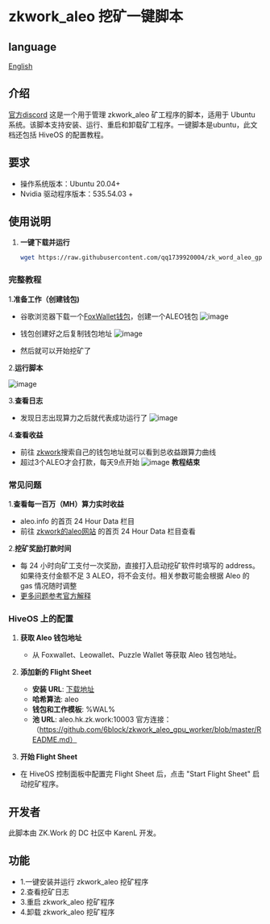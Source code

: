 # zkwork_aleo 挖矿一键脚本
## language
[English](./README_en.md)
## 介绍
[官方discord](https://discord.gg/cxURcWzz)
这是一个用于管理 zkwork_aleo 矿工程序的脚本，适用于 Ubuntu 系统。该脚本支持安装、运行、重启和卸载矿工程序。一键脚本是ubuntu，此文档还包括 HiveOS 的配置教程。
## 要求
- 操作系统版本：Ubuntu 20.04+
- Nvidia 驱动程序版本：535.54.03 +
## 使用说明
1. **一键下载并运行**

    ```bash
    wget https://raw.githubusercontent.com/qq1739920004/zk_word_aleo_gpu_script/master/zk_word_aleo_gpu_script.sh -O zkwork_aleo.sh  && chmod +x zkwork_aleo.sh && ./zkwork_aleo.sh
    ```
### 完整教程
1.**准备工作（创建钱包)**
- 谷歌浏览器下载一个[FoxWallet钱包](https://chromewebstore.google.com/search/FoxWallet%20%7C%20Aleo%20Wallet?hl=zh-CN&utm_source=ext_sidebar)，创建一个ALEO钱包
![image](https://github.com/user-attachments/assets/0026acb6-7696-410f-bfe6-3a6a5f9447b7)

- 钱包创建好之后复制钱包地址
![image](https://github.com/user-attachments/assets/da2bfe4c-7979-48da-a683-26481af286b7)
- 然后就可以开始挖矿了

2.**运行脚本**

![image](https://github.com/user-attachments/assets/8704a162-04d9-435e-b474-e39cf6dea1c3)


3.**查看日志**
- 发现日志出现算力之后就代表成功运行了
![image](https://github.com/user-attachments/assets/e3abdfd8-c0d7-46c8-b644-da98b91c6b8a)

4.**查看收益**
- 前往 [zkwork](https://zk.work/)搜索自己的钱包地址就可以看到总收益跟算力曲线 
- 超过3个ALEO才会打款，每天9点开始
![image](https://github.com/user-attachments/assets/b824b301-2229-4875-b1b1-66049533aa8f)
**教程结束**

### 常见问题
1.**查看每一百万（MH）算力实时收益**
- aleo.info 的首页 24 Hour Data 栏目
- 前往 [zkwork的aleo网站](https://aleo.info/) 的首页 24 Hour Data 栏目查看

2.**挖矿奖励打款时间**
- 每 24 小时向矿工支付一次奖励，直接打入启动挖矿软件时填写的 address。如果待支付金额不足 3 ALEO，将不会支付。相关参数可能会根据 Aleo 的 gas 情况随时调整
- [更多问题参考官方解释](https://github.com/6block/zkwork_aleo_gpu_worker/blob/master/FAQ_zh.md)

### HiveOS 上的配置

1. **获取 Aleo 钱包地址**

   -  从 Foxwallet、Leowallet、Puzzle Wallet 等获取 Aleo 钱包地址。

2. **添加新的 Flight Sheet**

    - **安装 URL**: [下载地址](https://github.com/6block/zkwork_aleo_gpu_worker/releases/download/v0.1.1-hot/aleo_prover-v0.1.1_hot.tar.gz)
    - **哈希算法**: aleo
    - **钱包和工作模板**: %WAL%
    - **池 URL**: aleo.hk.zk.work:10003
官方连接：（https://github.com/6block/zkwork_aleo_gpu_worker/blob/master/README.md）
3. **开始 Flight Sheet**

  -  在 HiveOS 控制面板中配置完 Flight Sheet 后，点击 "Start Flight Sheet" 启动挖矿程序。
## 开发者

此脚本由 ZK.Work 的 DC 社区中 KarenL 开发。

## 功能

- 1.一键安装并运行 zkwork_aleo 挖矿程序
- 2.查看挖矿日志
- 3.重启 zkwork_aleo 挖矿程序
- 4.卸载 zkwork_aleo 挖矿程序


